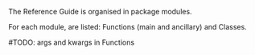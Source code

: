 The Reference Guide is organised in package modules.

For each module, are listed: Functions (main and ancillary) and Classes.

#TODO: args and kwargs in Functions

